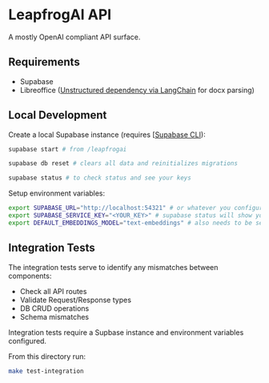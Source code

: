 # LeapfrogAI API

A mostly OpenAI compliant API surface.

## Requirements

- Supabase
- Libreoffice ([Unstructured dependency via LangChain](https://python.langchain.com/docs/integrations/providers/unstructured/) for docx parsing)

## Local Development

Create a local Supabase instance (requires [[Supabase CLI](https://supabase.com/docs/guides/cli/getting-started)):

``` bash
supabase start # from /leapfrogai

supabase db reset # clears all data and reinitializes migrations

supabase status # to check status and see your keys
```

Setup environment variables:

``` bash
export SUPABASE_URL="http://localhost:54321" # or whatever you configured it as in your Supabase config.toml
export SUPABASE_SERVICE_KEY="<YOUR_KEY>" # supabase status will show you the keys
export DEFAULT_EMBEDDINGS_MODEL="text-embeddings" # also needs to be setup via the config.yaml
```

## Integration Tests

The integration tests serve to identify any mismatches between components:

- Check all API routes
- Validate Request/Response types
- DB CRUD operations
- Schema mismatches

Integration tests require a Supbase instance and environment variables configured.

From this directory run:

``` bash
make test-integration
```
